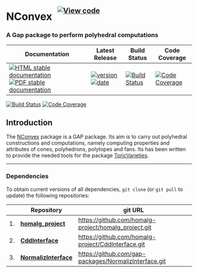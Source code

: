 <!-- BEGIN HEADER -->
# NConvex&ensp;<sup><sup>[![View code][code-img]][code-url]</sup></sup>

### A Gap package to perform polyhedral computations

| Documentation | Latest Release | Build Status | Code Coverage |
| ------------- | -------------- | ------------ | ------------- |
| [![HTML stable documentation][html-img]][html-url] [![PDF stable documentation][pdf-img]][pdf-url] | [![version][version-img]][version-url] [![date][date-img]][date-url] | [![Build Status][tests-img]][tests-url] | [![Code Coverage][codecov-img]][codecov-url] |

<!-- END HEADER -->
[![Build Status](https://travis-ci.com/homalg-project/NConvex.svg?branch=master)](https://travis-ci.com/homalg-project/NConvex)
[![Code Coverage](https://codecov.io/github/homalg-project/NConvex/coverage.svg?branch=master&token=)](https://codecov.io/gh/homalg-project/NConvex)

Introduction
------------
The [NConvex](https://homalg-project.github.io/NConvex) package is a GAP package. Its aim is to carry out polyhedral constructions and computations, namely computing properties and attributes of
cones, polyhedrons, polytopes and fans. Its has been written to provide the needed tools for the package [ToricVarieties](https://github.com/homalg-project/ToricVarieties_project/tree/master/ToricVarieties).

<!-- BEGIN FOOTER -->
---
### Dependencies

To obtain current versions of all dependencies, `git clone` (or `git pull` to update) the following repositories:

|    | Repository | git URL |
|--- | ---------- | ------- |
| 1. | [**homalg_project**](https://github.com/homalg-project/homalg_project#readme) | https://github.com/homalg-project/homalg_project.git |
| 2. | [**CddInterface**](https://github.com/homalg-project/CddInterface#readme) | https://github.com/homalg-project/CddInterface.git |
| 3. | [**NormalizInterface**](https://github.com/gap-packages/NormalizInterface#readme) | https://github.com/gap-packages/NormalizInterface.git |

[html-img]: https://img.shields.io/badge/🔗%20HTML-stable-blue.svg
[html-url]: https://homalg-project.github.io/NConvex/doc/chap0_mj.html

[pdf-img]: https://img.shields.io/badge/🔗%20PDF-stable-blue.svg
[pdf-url]: https://homalg-project.github.io/NConvex/download_pdf.html

[version-img]: https://img.shields.io/endpoint?url=https://homalg-project.github.io/NConvex/badge_version.json&label=🔗%20version&color=yellow
[version-url]: https://homalg-project.github.io/NConvex/view_release.html

[date-img]: https://img.shields.io/endpoint?url=https://homalg-project.github.io/NConvex/badge_date.json&label=🔗%20released%20on&color=yellow
[date-url]: https://homalg-project.github.io/NConvex/view_release.html

[tests-img]: https://github.com/homalg-project/NConvex/workflows/Tests/badge.svg?branch=master
[tests-url]: https://github.com/homalg-project/NConvex/actions?query=workflow%3ATests+branch%3Amaster

[codecov-img]: https://codecov.io/gh/homalg-project/NConvex/branch/master/graph/badge.svg
[codecov-url]: https://codecov.io/gh/homalg-project/NConvex

[code-img]: https://img.shields.io/badge/-View%20code-blue?logo=github
[code-url]: https://github.com/homalg-project/NConvex#top
<!-- END FOOTER -->
